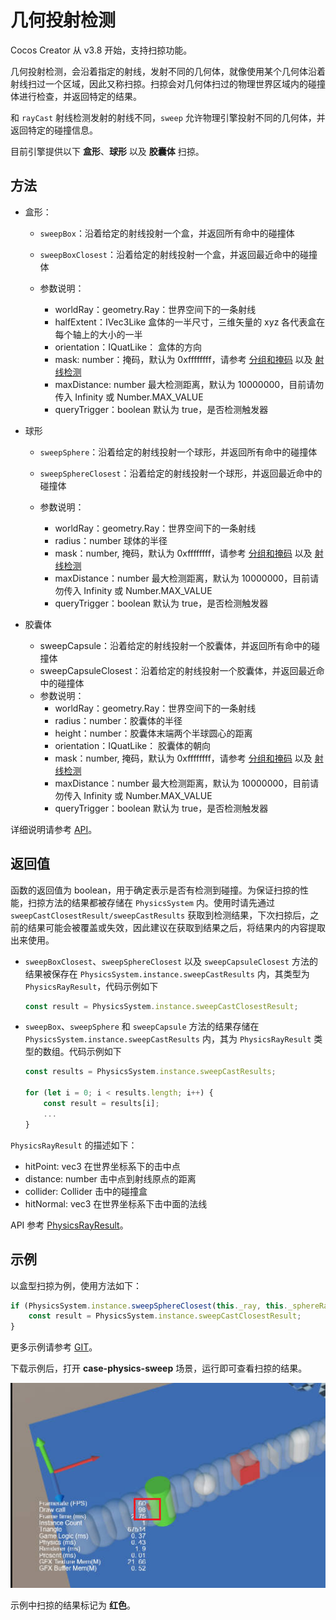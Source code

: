 # 几何投射检测

Cocos Creator 从 v3.8 开始，支持扫掠功能。

几何投射检测，会沿着指定的射线，发射不同的几何体，就像使用某个几何体沿着射线扫过一个区域，因此又称扫掠。扫掠会对几何体扫过的物理世界区域内的碰撞体进行检查，并返回特定的结果。

和 `rayCast` 射线检测发射的射线不同，`sweep` 允许物理引擎投射不同的几何体，并返回特定的碰撞信息。

目前引擎提供以下 **盒形**、**球形** 以及 **胶囊体** 扫掠。

## 方法

- 盒形：
    - `sweepBox`：沿着给定的射线投射一个盒，并返回所有命中的碰撞体
    - `sweepBoxClosest`：沿着给定的射线投射一个盒，并返回最近命中的碰撞体

    - 参数说明：

        - worldRay：geometry.Ray：世界空间下的一条射线
        - halfExtent：IVec3Like 盒体的一半尺寸，三维矢量的 xyz 各代表盒在每个轴上的大小的一半
        - orientation：IQuatLike： 盒体的方向
        - mask: number：掩码，默认为 0xffffffff，请参考 [分组和掩码](./physics-group-mask.md) 以及 [射线检测](./physics-raycast.md)
        - maxDistance: number 最大检测距离，默认为 10000000，目前请勿传入 Infinity 或 Number.MAX_VALUE
        - queryTrigger：boolean 默认为 true，是否检测触发器

- 球形
    - `sweepSphere`：沿着给定的射线投射一个球形，并返回所有命中的碰撞体
    - `sweepSphereClosest`：沿着给定的射线投射一个球形，并返回最近命中的碰撞体

    - 参数说明：
        - worldRay：geometry.Ray：世界空间下的一条射线
        - radius：number 球体的半径
        - mask：number, 掩码，默认为 0xffffffff，请参考 [分组和掩码](./physics-group-mask.md) 以及 [射线检测](./physics-raycast.md)
        - maxDistance：number 最大检测距离，默认为 10000000，目前请勿传入 Infinity 或 Number.MAX_VALUE
        - queryTrigger：boolean 默认为 true，是否检测触发器

- 胶囊体
    - sweepCapsule：沿着给定的射线投射一个胶囊体，并返回所有命中的碰撞体
    - sweepCapsuleClosest：沿着给定的射线投射一个胶囊体，并返回最近命中的碰撞体
    - 参数说明：
        - worldRay：geometry.Ray：世界空间下的一条射线
        - radius：number：胶囊体的半径
        - height：number：胶囊体末端两个半球圆心的距离
        - orientation：IQuatLike： 胶囊体的朝向
        - mask：number, 掩码，默认为 0xffffffff，请参考 [分组和掩码](./physics-group-mask.md) 以及 [射线检测](./physics-raycast.md)
        - maxDistance：number 最大检测距离，默认为 10000000，目前请勿传入 Infinity 或 Number.MAX_VALUE
        - queryTrigger：boolean 默认为 true，是否检测触发器

详细说明请参考 [API](__APIDOC__/zh/class/PhysicsSystem)。

## 返回值

函数的返回值为 boolean，用于确定表示是否有检测到碰撞。为保证扫掠的性能，扫掠方法的结果都被存储在 `PhysicsSystem` 内。使用时请先通过 `sweepCastClosestResult/sweepCastResults` 获取到检测结果，下次扫掠后，之前的结果可能会被覆盖或失效，因此建议在获取到结果之后，将结果内的内容提取出来使用。

- `sweepBoxClosest`、`sweepSphereClosest` 以及 `sweepCapsuleClosest` 方法的结果被保存在 `PhysicsSystem.instance.sweepCastResults` 内，其类型为 `PhysicsRayResult`，代码示例如下

  ```ts
  const result = PhysicsSystem.instance.sweepCastClosestResult;
  ```

- `sweepBox`、`sweepSphere` 和 `sweepCapsule` 方法的结果存储在 `PhysicsSystem.instance.sweepCastResults` 内，其为 `PhysicsRayResult` 类型的数组。代码示例如下

    ```ts
    const results = PhysicsSystem.instance.sweepCastResults;

    for (let i = 0; i < results.length; i++) {
        const result = results[i];
        ...
    }
    ```

`PhysicsRayResult` 的描述如下：

- hitPoint: vec3 在世界坐标系下的击中点
- distance: number 击中点到射线原点的距离
- collider: Collider 击中的碰撞盒
- hitNormal: vec3 在世界坐标系下击中面的法线

API 参考 [PhysicsRayResult](__APIDOC__/zh/class/PhysicsRayResult)。

## 示例

以盒型扫掠为例，使用方法如下：

```ts
if (PhysicsSystem.instance.sweepSphereClosest(this._ray, this._sphereRadius * this._scale, this._mask, this._maxDistance, this._queryTrigger)) {
    const result = PhysicsSystem.instance.sweepCastClosestResult;
}
```

更多示例请参考 [GIT](https://github.com/cocos/cocos-example-projects/tree/master/physics-3d)。

下载示例后，打开 **case-physics-sweep** 场景，运行即可查看扫掠的结果。

![sweep.jpg](./img/sweep.jpg)

示例中扫掠的结果标记为 **红色**。
